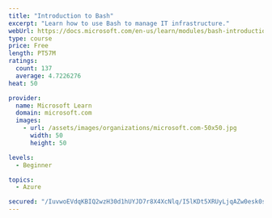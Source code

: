 ```yaml
---
title: "Introduction to Bash"
excerpt: "Learn how to use Bash to manage IT infrastructure."
webUrl: https://docs.microsoft.com/en-us/learn/modules/bash-introduction/
type: course
price: Free
length: PT57M
ratings:
  count: 137
  average: 4.7226276
heat: 50

provider:
  name: Microsoft Learn
  domain: microsoft.com
  images:
    - url: /assets/images/organizations/microsoft.com-50x50.jpg
      width: 50
      height: 50

levels:
  - Beginner

topics:
  - Azure

secured: "/IuvwoEVdqKBIQ2wzH30d1hUYJD7r8X4XcNlq/I5lKDt5XRUyLjqAZw0esk0sRVKrKykr18H51RIX0aq4/Sw34q/NuTvgFupbh/KKpzzF133LCXuXOMGiazo5o2tKYblpo88t0EX43YcVlBhe6jbrsH1e1Ln5hVz/K1UMJ3M05nCWDK5pmuNi3tvAqkoloiVxaVtKGwqCAHf3mvTApjoKkivmQFQeQOr6OLa/0w757QhQm2ZcErtDGyNTU4h6Zu7MsiZfjoF9Osr36nGfhjS2qn5DRLs7LvtQ8/vHFJjWkTyW8N2hQLmvjIwbA1cDNnWZZlKhwM50jCzrOqVy0gkIo4duPM4IbsGt4vu4mrX68Dzt7Yd6dJ1wxYrFY/g47wLYlHtaOdVa9I7Saww5X2BCHvUEsPVOE6mwy5cSDlFLu8=;B3djni899h2wjiWX3s3PBQ=="
---
```


